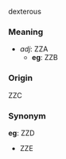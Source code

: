 dexterous
### Meaning
+ _adj_: ZZA
	+ __eg__: ZZB

### Origin

ZZC

### Synonym

__eg__: ZZD

+ ZZE



